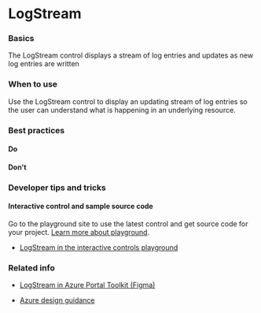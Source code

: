﻿# LogStream

 
<a name="basics"></a>
### Basics
The LogStream control displays a stream of log entries and updates as new log entries are written


<!-- TODO get an IMAGE to embed here -->

<!-- TODO get an SAMPLE CODE to embed here -->

 
<a name="when-to-use"></a>
### When to use
Use the LogStream control to display an updating stream of log entries so the user can understand what is happening in an underlying resource.



 
<a name="best-practices"></a>
### Best practices

<a name="best-practices-do"></a>
#### Do

<!-- TODO need Do's -->

<a name="best-practices-don-t"></a>
#### Don&#39;t

<!-- TODO need Don'ts -->



 
<a name="developer-tips-and-tricks"></a>
### Developer tips and tricks



<a name="developer-tips-and-tricks-interactive-control-and-sample-source-code"></a>
#### Interactive control and sample source code
Go to the playground site to use the latest control and get source code for your project.  [Learn more about playground](./top-extensions-controls-playground.md).

*  <a href="https://ms.portal.azure.com/?Microsoft_Azure_Playground=true#blade/Microsoft_Azure_Playground/ControlsIndexBlade/LogStream_create_Playground" target="_blank">LogStream in the interactive controls playground</a>

 


 
<a name="related-info"></a>
### Related info

* <a href="https://www.figma.com/file/Bwn8rmUOYtnPRwA3JoQTBn/Azure-Portal-Toolkit?node-id=8199%3A347918" target="_blank">LogStream in Azure Portal Toolkit (Figma)</a>

* [Azure design guidance](http://aka.ms/portalfx/design)


